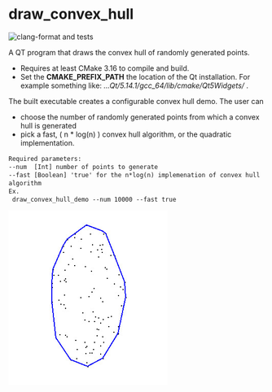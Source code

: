 # draw_convex_hull 
![clang-format and tests][1]

A QT program that draws the convex hull of randomly generated points.
* Requires at least CMake 3.16 to compile and build.
* Set the __CMAKE_PREFIX_PATH__ the location of the Qt installation. For example something like: _...Qt/5.14.1/gcc_64/lib/cmake/Qt5Widgets/_ .

The built executable creates a configurable convex hull demo. The user can
 * choose the number of randomly generated points from which a convex hull is generated
 * pick a fast, ( n * log(n) ) convex hull algorithm, or the quadratic implementation.
 
```
Required parameters: 
--num  [Int] number of points to generate
--fast [Boolean] 'true' for the n*log(n) implemenation of convex hull algorithm
Ex.
 draw_convex_hull_demo --num 10000 --fast true
```


![Image description](resources/demo-convex-hull.jpg)

[1]: https://github.com/arvsrao/draw_convex_hull/workflows/ci-format-test/badge.svg
